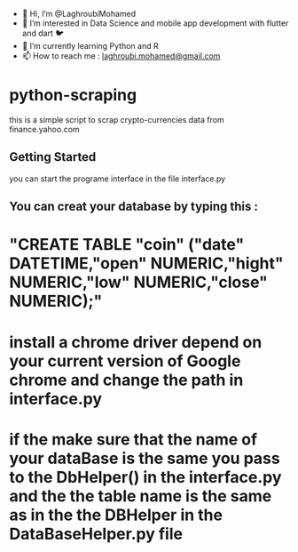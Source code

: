 - 👋 Hi, I’m @LaghroubiMohamed
- 👀 I’m interested in Data Science and mobile app development with flutter and dart 🐦
- 🌱 I’m currently learning Python and R 
- 📫 How to reach me : laghroubi.mohamed@gmail.com


# python-scraping
this is a simple script to scrap crypto-currencies data from finance.yahoo.com

## Getting Started
 you can start the programe interface in the file interface.py
 
## You can creat your database by typing this : 

#  "CREATE TABLE "coin" ("date"	DATETIME,"open"	NUMERIC,"hight"	NUMERIC,"low"	NUMERIC,"close"	NUMERIC);"

# install a chrome driver depend on your current version of Google chrome and change the path in interface.py

# if the make sure that the name of your dataBase is the same you pass to the DbHelper() in the interface.py and the the table name is the same as in the the DBHelper in the DataBaseHelper.py file
